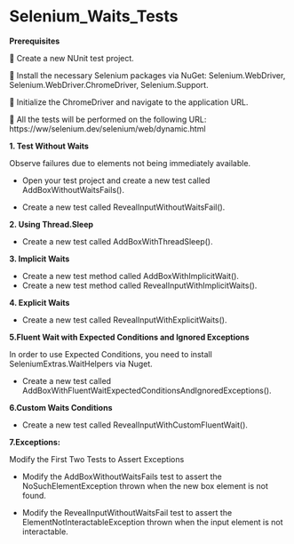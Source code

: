 # Selenium_Waits_Tests

**Prerequisites**

	Create a new NUnit test project.

	Install the necessary Selenium packages via NuGet: 
Selenium.WebDriver, Selenium.WebDriver.ChromeDriver, Selenium.Support.

	Initialize the ChromeDriver and navigate to the application URL.

	All the tests will be performed on the following URL: https://ww/selenium.dev/selenium/web/dynamic.html 


**1.	Test Without Waits**

Observe failures due to elements not being immediately available.

-	Open your test project and create a new test called AddBoxWithoutWaitsFails().

-	Create a new test called RevealInputWithoutWaitsFail().
  
**2.	Using Thread.Sleep**
   
-	Create a new test called AddBoxWithThreadSleep().

**3.	Implicit Waits**

-	Create a new test method called AddBoxWithImplicitWait().
-	Create a new test method called RevealInputWithImplicitWaits().

**4.	Explicit Waits**

-	Create a new test called RevealInputWithExplicitWaits().

**5.Fluent Wait with Expected Conditions and Ignored Exceptions**

In order to use Expected Conditions, you need to install SeleniumExtras.WaitHelpers via Nuget.
-	Create a new test called AddBoxWithFluentWaitExpectedConditionsAndIgnoredExceptions().

**6.Custom Waits Conditions**

 - Create a new test called RevealInputWithCustomFluentWait().
  
**7.Exceptions:**

Modify the First Two Tests to Assert Exceptions
-	Modify the AddBoxWithoutWaitsFails test to assert the NoSuchElementException thrown when the new box element is not found.

-	Modify the RevealInputWithoutWaitsFail test to assert the ElementNotInteractableException thrown when the input element is not interactable.

